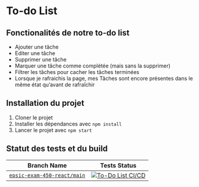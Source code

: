 # To-do List

## Fonctionalités de notre to-do list

- Ajouter une tâche
- Editer une tâche
- Supprimer une tâche
- Marquer une tâche comme complétée (mais sans la supprimer)
- Filtrer les tâches pour cacher les tâches terminées
- Lorsque je rafraichis la page, mes Tâches sont encore présentes dans le même état qu’avant de rafraîchir

## Installation du projet

1. Cloner le projet
2. Installer les dépendances avec `npm install`
3. Lancer le projet avec `npm start`

## Statut des tests et du build
| Branch Name | Tests Status |
| ------- | ------- |
| [`epsic-exam-450-react/main`](https://github.com/BastienVienet/epsic-exam-450-react/tree/main) | [![To-Do List CI/CD](https://github.com/BastienVienet/epsic-exam-450-react/actions/workflows/main.yml/badge.svg?branch=main)](https://github.com/BastienVienet/epsic-exam-450-react/actions/workflows/main.yml) |

